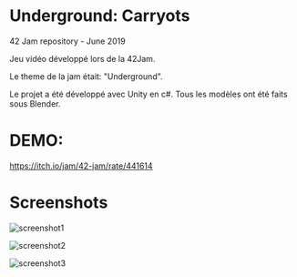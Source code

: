 # Underground: Carryots
42 Jam repository - June 2019

Jeu vidéo développé lors de la 42Jam. 

Le theme de la jam était: "Underground".

Le projet a été développé avec Unity en c#. Tous les modèles ont été faits sous Blender.


# DEMO: 

https://itch.io/jam/42-jam/rate/441614


# Screenshots
![screenshot1](https://img.itch.zone/aW1hZ2UvNDQxNjE0LzIyMjIxNDQucG5n/original/Ty3ugn.png)

![screenshot2](https://img.itch.zone/aW1hZ2UvNDQxNjE0LzIyMjIxNDUucG5n/original/plX6MR.png)

![screenshot3](https://img.itch.zone/aW1hZ2UvNDQxNjE0LzIyMjIxNDYucG5n/original/muqDAJ.png)
